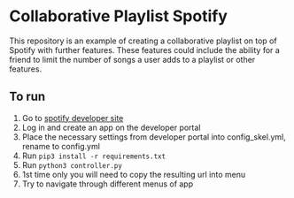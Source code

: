# Collaborative Playlist Spotify
This repository is an example of creating a collaborative playlist on top of Spotify with further features. These features could include the ability for a friend to limit the number of songs a user adds to a playlist or other features. 

## To run
1. Go to [spotify developer site](https://beta.developer.spotify.com)
2. Log in and create an app on the developer portal
3. Place the necessary settings from developer portal into config_skel.yml, rename to config.yml
4. Run `pip3 install -r requirements.txt`
5. Run `python3 controller.py`
6. 1st time only you will need to copy the resulting url into menu
7. Try to navigate through different menus of app

